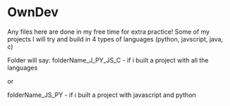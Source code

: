 OwnDev
======

Any files here are done in my free time for extra practice!
Some of my projects I will try and build in 4 types of languages (python, javscript, java, c)

Folder will say: 
folderName_J_PY_JS_C - if i built a project with all the languages

or

folderName_JS_PY - if i built a project with javascript and python
      
